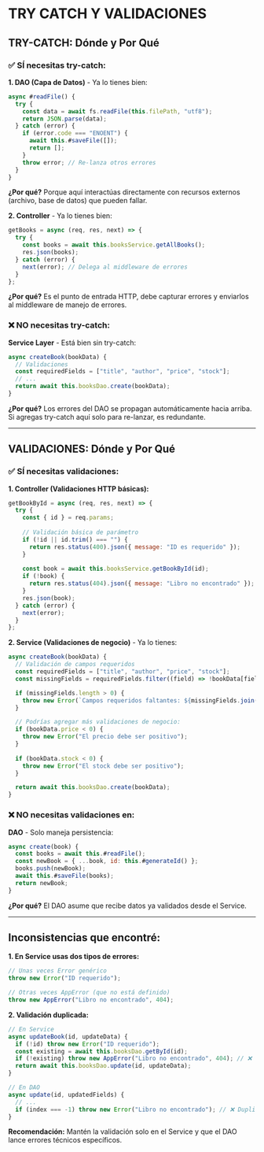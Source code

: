 # TRY CATCH Y VALIDACIONES

## **TRY-CATCH: Dónde y Por Qué**

### ✅ **SÍ necesitas try-catch:**

**1. DAO (Capa de Datos)** - Ya lo tienes bien:
```javascript
async #readFile() {
  try {
    const data = await fs.readFile(this.filePath, "utf8");
    return JSON.parse(data);
  } catch (error) {
    if (error.code === "ENOENT") {
      await this.#saveFile([]);
      return [];
    }
    throw error; // Re-lanza otros errores
  }
}
```
**¿Por qué?** Porque aquí interactúas directamente con recursos externos (archivo, base de datos) que pueden fallar.

**2. Controller** - Ya lo tienes bien:
```javascript
getBooks = async (req, res, next) => {
  try {
    const books = await this.booksService.getAllBooks();
    res.json(books);
  } catch (error) {
    next(error); // Delega al middleware de errores
  }
};
```
**¿Por qué?** Es el punto de entrada HTTP, debe capturar errores y enviarlos al middleware de manejo de errores.

### ❌ **NO necesitas try-catch:**

**Service Layer** - Está bien sin try-catch:
```javascript
async createBook(bookData) {
  // Validaciones
  const requiredFields = ["title", "author", "price", "stock"];
  // ...
  return await this.booksDao.create(bookData);
}
```
**¿Por qué?** Los errores del DAO se propagan automáticamente hacia arriba. Si agregas try-catch aquí solo para re-lanzar, es redundante.

---

## **VALIDACIONES: Dónde y Por Qué**

### ✅ **SÍ necesitas validaciones:**

**1. Controller (Validaciones HTTP básicas):**
```javascript
getBookById = async (req, res, next) => {
  try {
    const { id } = req.params;
    
    // Validación básica de parámetro
    if (!id || id.trim() === "") {
      return res.status(400).json({ message: "ID es requerido" });
    }
    
    const book = await this.booksService.getBookById(id);
    if (!book) {
      return res.status(404).json({ message: "Libro no encontrado" });
    }
    res.json(book);
  } catch (error) {
    next(error);
  }
};
```

**2. Service (Validaciones de negocio)** - Ya lo tienes:
```javascript
async createBook(bookData) {
  // Validación de campos requeridos
  const requiredFields = ["title", "author", "price", "stock"];
  const missingFields = requiredFields.filter((field) => !bookData[field]);

  if (missingFields.length > 0) {
    throw new Error(`Campos requeridos faltantes: ${missingFields.join(", ")}`);
  }

  // Podrías agregar más validaciones de negocio:
  if (bookData.price < 0) {
    throw new Error("El precio debe ser positivo");
  }
  
  if (bookData.stock < 0) {
    throw new Error("El stock debe ser positivo");
  }

  return await this.booksDao.create(bookData);
}
```

### ❌ **NO necesitas validaciones en:**

**DAO** - Solo maneja persistencia:
```javascript
async create(book) {
  const books = await this.#readFile();
  const newBook = { ...book, id: this.#generateId() };
  books.push(newBook);
  await this.#saveFile(books);
  return newBook;
}
```
**¿Por qué?** El DAO asume que recibe datos ya validados desde el Service.

---

## **Inconsistencias que encontré:**

**1. En Service usas dos tipos de errores:**
```javascript
// Unas veces Error genérico
throw new Error("ID requerido");

// Otras veces AppError (que no está definido)
throw new AppError("Libro no encontrado", 404);
```

**2. Validación duplicada:**
```javascript
// En Service
async updateBook(id, updateData) {
  if (!id) throw new Error("ID requerido");
  const existing = await this.booksDao.getById(id);
  if (!existing) throw new AppError("Libro no encontrado", 404); // ❌
  return await this.booksDao.update(id, updateData);
}

// En DAO
async update(id, updatedFields) {
  // ...
  if (index === -1) throw new Error("Libro no encontrado"); // ❌ Duplicado
}
```

**Recomendación:** Mantén la validación solo en el Service y que el DAO lance errores técnicos específicos.

